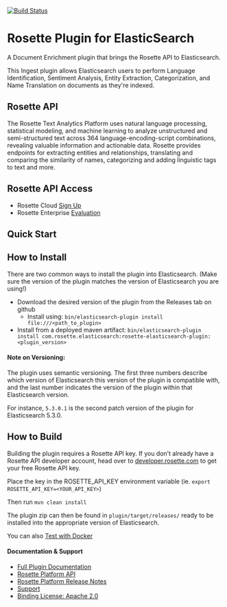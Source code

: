[![Build Status](https://travis-ci.org/rosette-api/rosette-elasticsearch-plugin.svg?branch=master)](https://travis-ci.org/rosette-api/rosette-elasticsearch-plugin)

Rosette Plugin for ElasticSearch
================================

A Document Enrichment plugin that brings the Rosette API to Elasticsearch.

This Ingest plugin allows Elasticsearch users to perform Language Identification, Sentiment Analysis, Entity Extraction,
Categorization, and Name Translation on documents as they're indexed.

## Rosette API
The Rosette Text Analytics Platform uses natural language processing, statistical modeling, and machine learning to
analyze unstructured and semi-structured text across 364 language-encoding-script combinations, revealing valuable
information and actionable data. Rosette provides endpoints for extracting entities and relationships, translating and
comparing the similarity of names, categorizing and adding linguistic tags to text and more.

## Rosette API Access
- Rosette Cloud [Sign Up](https://developer.rosette.com/signup)
- Rosette Enterprise [Evaluation](https://www.rosette.com/product-eval/)

## Quick Start

## How to Install
There are two common ways to install the plugin into Elasticsearch. (Make sure the version of the plugin matches the version of Elasticsearch you are using!)

- Download the desired version of the plugin from the Releases tab on github
  - Install using: `bin/elasticsearch-plugin install file:///<path_to_plugin>`
- Install from a deployed maven artifact:
`bin/elasticsearch-plugin install com.rosette.elasticsearch:rosette-elasticsearch-plugin:<plugin_version>`


#### Note on Versioning:
The plugin uses semantic versioning. The first three numbers describe which version of Elasticsearch this version of the plugin is compatible with, and the last number indicates the version of the plugin within that Elasticsearch version.

For instance, `5.3.0.1` is the second patch version of the plugin for Elasticsearch 5.3.0.

## How to Build
Building the plugin requires a Rosette API key. If you don’t already have a Rosette API developer account, head over to [developer.rosette.com](https://developer.rosette.com/signup) to get your free Rosette API key.

Place the key in the ROSETTE_API_KEY environment variable (ie. `export ROSETTE_API_KEY=<YOUR_API_KEY>`)

Then run `mvn clean install`

The plugin zip can then be found in `plugin/target/releases/` ready to be installed into the appropriate version of Elasticsearch.

You can also [Test with Docker](docker/README.md)

#### Documentation & Support
- [Full Plugin Documentation](docs/Rosette-API-Plugin-for-Elasticsearch-Doc-Enrichment.md)
- [Rosette Platform API](https://developer.rosette.com/features-and-functions)
- [Rosette Platform Release Notes](https://support.rosette.com/hc/en-us/articles/360018354971-Release-Notes)
- [Support](https://support.rosette.com)
- [Binding License: Apache 2.0](https://github.com/rosette-api/python/blob/develop/LICENSE.txt)





